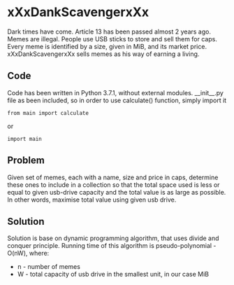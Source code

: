 # xXxDankScavengerxXx
Dark times have come. Article 13 has been passed almost 2 years ago. Memes are illegal. People use USB sticks to store and sell them for caps. Every meme is identified by a size, given in MiB, and its market price. xXxDankScavengerxXx sells memes as his way of earning a living.

## Code
Code has been written in Python 3.7.1, without external modules. 
\_\_init\_\_.py file as been included, so in order to use calculate() function, simply import it
~~~
from main import calculate
~~~
or
~~~
import main
~~~

## Problem
Given set of memes, each with a name, size and price in caps, determine these ones to include in a collection so that the total space used is less or equal to given usb-drive capacity and the total value is as large as possible. In other words, maximise total value using given usb drive.

## Solution
Solution is base on dynamic programming algorithm, that uses divide and conquer principle. Running time of this algorithm is pseudo-polynomial - O(nW), where:
- n - number of memes
- W - total capacity of usb drive in the smallest unit, in our case MiB


